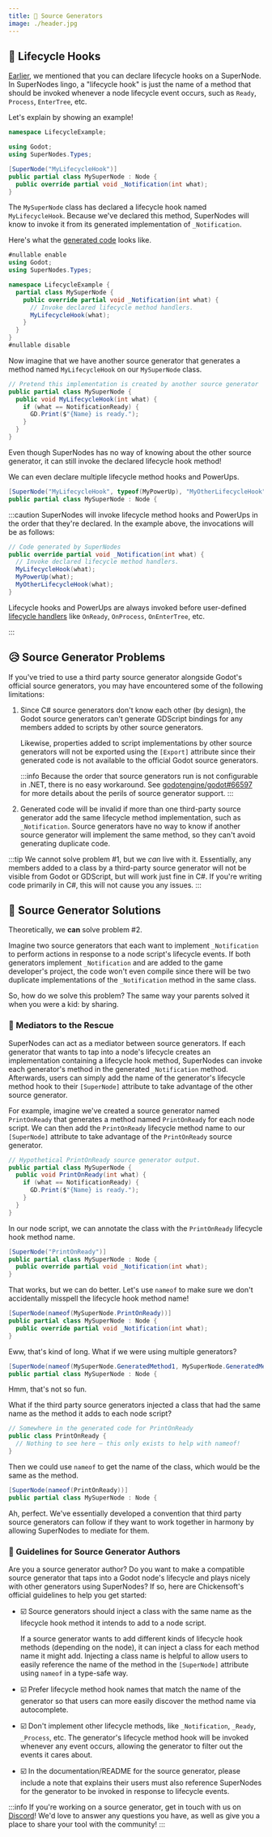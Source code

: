 ```yaml
---
title: 🤖 Source Generators
image: ./header.jpg
---
```


## 🔄 Lifecycle Hooks

[Earlier][SuperNodes], we mentioned that you can declare lifecycle hooks on a SuperNode. In SuperNodes lingo, a "lifecycle hook" is just the name of a method that should be invoked whenever a node lifecycle event occurs, such as `Ready`, `Process`, `EnterTree`, etc.

Let's explain by showing an example!

```csharp
namespace LifecycleExample;

using Godot;
using SuperNodes.Types;

[SuperNode("MyLifecycleHook")]
public partial class MySuperNode : Node {
  public override partial void _Notification(int what);
}
```

The `MySuperNode` class has declared a lifecycle hook named `MyLifecycleHook`. Because we've declared this method, SuperNodes will know to invoke it from its generated implementation of `_Notification`.

Here's what the [generated code][generated] looks like.

```csharp
#nullable enable
using Godot;
using SuperNodes.Types;

namespace LifecycleExample {
  partial class MySuperNode {
    public override partial void _Notification(int what) {
      // Invoke declared lifecycle method handlers.
      MyLifecycleHook(what);
    }
  }
}
#nullable disable
```

Now imagine that we have another source generator that generates a method named `MyLifecycleHook` on our `MySuperNode` class.

```csharp
// Pretend this implementation is created by another source generator
public partial class MySuperNode {
  public void MyLifecycleHook(int what) {
    if (what == NotificationReady) {
      GD.Print($"{Name} is ready.");
    }
  }
}
```

Even though SuperNodes has no way of knowing about the other source generator, it can still invoke the declared lifecycle hook method!

We can even declare multiple lifecycle method hooks and PowerUps.

```csharp
[SuperNode("MyLifecycleHook", typeof(MyPowerUp), "MyOtherLifecycleHook")]
public partial class MySuperNode : Node {
```

:::caution
SuperNodes will invoke lifecycle method hooks and PowerUps in the order that they're declared. In the example above, the invocations will be as follows:

```csharp
// Code generated by SuperNodes
public override partial void _Notification(int what) {
  // Invoke declared lifecycle method handlers.
  MyLifecycleHook(what);
  MyPowerUp(what);
  MyOtherLifecycleHook(what);
}
```

Lifecycle hooks and PowerUps are always invoked before user-defined [lifecycle handlers][lifecycle-handlers] like `OnReady`, `OnProcess`, `OnEnterTree`, etc.

:::

## 😥 Source Generator Problems

If you've tried to use a third party source generator alongside Godot's official source generators, you may have encountered some of the following limitations:

1. Since C# source generators don't know each other (by design), the Godot source generators can't generate GDScript bindings for any members added to scripts by other source generators.

   Likewise, properties added to script implementations by other source generators will not be exported using the `[Export]` attribute since their generated code is not available to the official Godot source generators.

   :::info
   Because the order that source generators run is not configurable in .NET, there is no easy workaround. See [godotengine/godot#66597][generator-problems] for more details about the perils of source generator support.
   :::

2. Generated code will be invalid if more than one third-party source generator add the same lifecycle method implementation, such as `_Notification`. Source generators have no way to know if another source generator will implement the same method, so they can't avoid generating duplicate code.

:::tip
We cannot solve problem #1, but we _can_ live with it. Essentially, any members added to a class by a third-party source generator will not be visible from Godot or GDScript, but will work just fine in C#. If you're writing code primarily in C#, this will not cause you any issues.
:::

## 💖 Source Generator Solutions

Theoretically, we **can** solve problem #2.

Imagine two source generators that each want to implement `_Notification` to perform actions in response to a node script's lifecycle events. If both generators implement `_Notification` and are added to the game developer's project, the code won't even compile since there will be two duplicate implementations of the `_Notification` method in the same class.

So, how do we solve this problem? The same way your parents solved it when you were a kid: by sharing.

### 🙋 Mediators to the Rescue

SuperNodes can act as a mediator between source generators. If each generator that wants to tap into a node's lifecycle creates an implementation containing a lifecycle hook method, SuperNodes can invoke each generator's method in the generated `_Notification` method. Afterwards, users can simply add the name of the generator's lifecycle method hook to their `[SuperNode]` attribute to take advantage of the other source generator.

For example, imagine we've created a source generator named `PrintOnReady` that generates a method named `PrintOnReady` for each node script. We can then add the `PrintOnReady` lifecycle method name to our `[SuperNode]` attribute to take advantage of the `PrintOnReady` source generator.

```csharp
// Hypothetical PrintOnReady source generator output.
public partial class MySuperNode {
  public void PrintOnReady(int what) {
    if (what == NotificationReady) {
      GD.Print($"{Name} is ready.");
    }
  }
}
```

In our node script, we can annotate the class with the `PrintOnReady` lifecycle hook method name.

```csharp
[SuperNode("PrintOnReady")]
public partial class MySuperNode : Node {
  public override partial void _Notification(int what);
}
```

That works, but we can do better. Let's use `nameof` to make sure we don't accidentally misspell the lifecycle hook method name!

```csharp
[SuperNode(nameof(MySuperNode.PrintOnReady))]
public partial class MySuperNode : Node {
  public override partial void _Notification(int what);
}
```

Eww, that's kind of long. What if we were using multiple generators?

```csharp
[SuperNode(nameof(MySuperNode.GeneratedMethod1, MySuperNode.GeneratedMethod2))]
public partial class MySuperNode : Node {
```

Hmm, that's not so fun.

What if the third party source generators injected a class that had the same name as the method it adds to each node script?

```csharp
// Somewhere in the generated code for PrintOnReady
public class PrintOnReady {
  // Nothing to see here — this only exists to help with nameof!
}
```

Then we could use `nameof` to get the name of the class, which would be the same as the method.

```csharp
[SuperNode(nameof(PrintOnReady))]
public partial class MySuperNode : Node {
```

Ah, perfect. We've essentially developed a convention that third party source generators can follow if they want to work together in harmony by allowing SuperNodes to mediate for them.

### 🏪 Guidelines for Source Generator Authors

Are you a source generator author? Do you want to make a compatible source generator that taps into a Godot node's lifecycle and plays nicely with other generators using SuperNodes? If so, here are Chickensoft's official guidelines to help you get started:

- ☑️ Source generators should inject a class with the same name as the lifecycle hook method it intends to add to a node script.

  If a source generator wants to add different kinds of lifecycle hook methods (depending on the node), it can inject a class for each method name it might add. Injecting a class name is helpful to allow users to easily reference the name of the method in the `[SuperNode]` attribute using `nameof` in a type-safe way.

- ☑️ Prefer lifecycle method hook names that match the name of the generator so that users can more easily discover the method name via autocomplete.

- ☑️ Don't implement other lifecycle methods, like `_Notification`, `_Ready`, `_Process`, etc. The generator's lifecycle method hook will be invoked whenever any event occurs, allowing the generator to filter out the events it cares about.

- ☑️ In the documentation/README for the source generator, please include a note that explains their users must also reference SuperNodes for the generator to be invoked in response to lifecycle events.

:::info
If you're working on a source generator, get in touch with us on [Discord][discord]! We'd love to answer any questions you have, as well as give you a place to share your tool with the community!
:::

[SuperNodes]: ./
[generator-problems]: https://github.com/godotengine/godot/issues/66597
[discord]: https://discord.gg/gSjaPgMmYW
[lifecycle-handlers]: ./lifecycle-handlers
[generated]: ./#-beneath-the-magic
